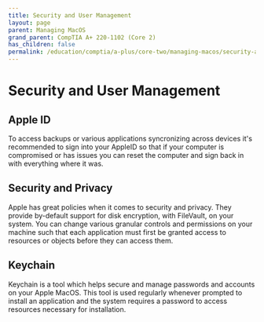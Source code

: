 ```yaml
---
title: Security and User Management
layout: page
parent: Managing MacOS
grand_parent: CompTIA A+ 220-1102 (Core 2)
has_children: false
permalink: /education/comptia/a-plus/core-two/managing-macos/security-and-users/
---
```


# Security and User Management

## Apple ID

To access backups or various applications syncronizing across devices it's recommended to sign into your AppleID so that if your computer is compromised or has issues you can reset the computer and sign back in with everything where it was.

## Security and Privacy

Apple has great policies when it comes to security and privacy. They provide by-default support for disk encryption, with FileVault, on your system. You can change various granular controls and permissions on your machine such that each application must first be granted access to resources or objects before they can access them.

## Keychain

Keychain is a tool which helps secure and manage passwords and accounts on your Apple MacOS. This tool is used regularly whenever prompted to install an application and the system requires a password to access resources necessary for installation.